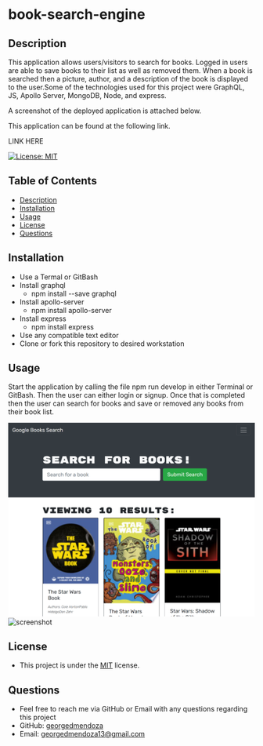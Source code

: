 # book-search-engine

## Description 
  This application allows users/visitors to search for books. Logged in users are able to save books to their list as well as removed them. When a book is searched then a picture, author, and a description of the book is displayed to the user.Some of the technologies used for this project were GraphQL, JS, Apollo Server, MongoDB, Node, and express.

   A screenshot of the deployed application is attached below.

   This application can be found at the following link.
   
   LINK HERE

  [![License: MIT](https://img.shields.io/badge/License-MIT-yellow.svg)](https://opensource.org/licenses/MIT)
  ## Table of Contents
  - [Description](#description)
  - [Installation](#installation)
  - [Usage](#usage)
  - [License](#license)
  - [Questions](#questions)

  ## Installation 
  - Use a Termal or GitBash
  - Install graphql
    - npm install --save graphql
  - Install apollo-server
    - npm install apollo-server
  - Install express
    - npm install express
  - Use any compatible text editor
  - Clone or fork this repository to desired workstation

  ## Usage 
  Start the application by calling the file npm run develop in either Terminal or GitBash. Then the user can either login or signup. Once that is completed then the user can search for books and save or removed any books from their book list. 
 
  ![screenshot](./client/src/images/screenshot1.png)
  ![screenshot](./client/src/images/screenshot2.png)
  
  ## License
  - This project is under the [MIT](https://opensource.org/licenses/MIT) license. 

  ## Questions
  - Feel free to reach me via GitHub or Email with any questions regarding this project
  - GitHub: [georgedmendoza](https://github.com/georgedmendoza)
  - Email: [georgedmendoza13@gmail.com](mailto:georgedmendoza13@gmail.com)